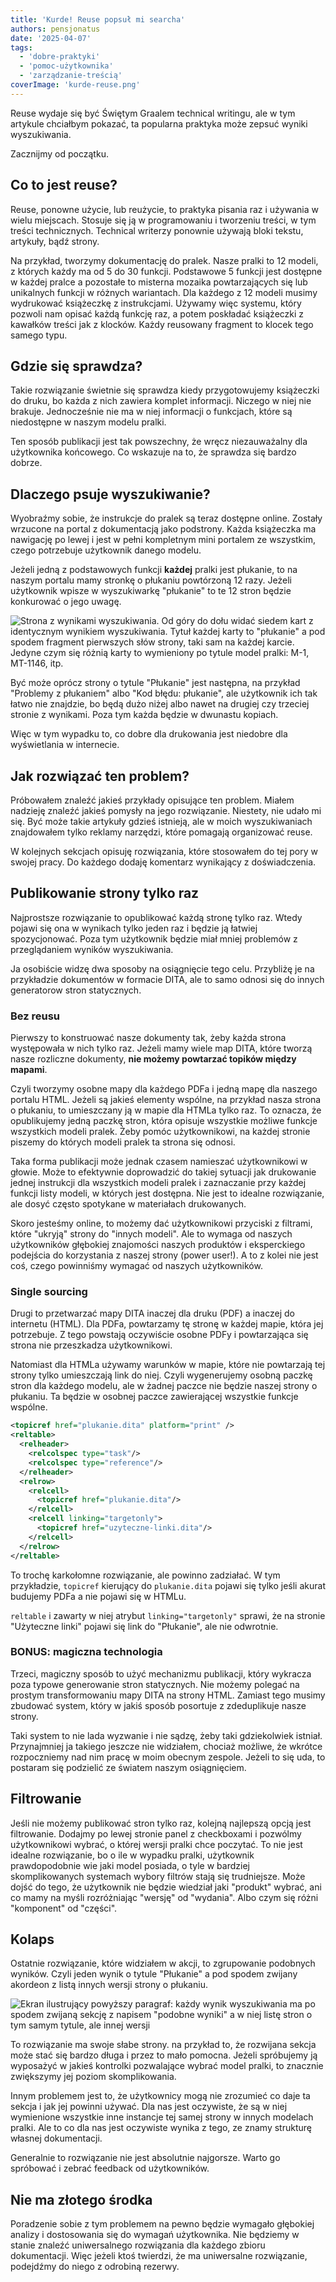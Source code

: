 ```yaml
---
title: 'Kurde! Reuse popsuł mi searcha'
authors: pensjonatus
date: '2025-04-07'
tags:
  - 'dobre-praktyki'
  - 'pomoc-użytkownika'
  - 'zarządzanie-treścią'
coverImage: 'kurde-reuse.png'
---
```


Reuse wydaje się być Świętym Graalem technical writingu, ale w tym artykule
chciałbym pokazać, ta popularna praktyka może zepsuć wyniki wyszukiwania.

<!-- truncate -->

Zacznijmy od początku.

## Co to jest reuse?

Reuse, ponowne użycie, lub reużycie, to praktyka pisania raz i używania w wielu
miejscach. Stosuje się ją w programowaniu i tworzeniu treści, w tym treści
technicznych. Technical writerzy ponownie używają bloki tekstu, artykuły, bądź
strony.

Na przykład, tworzymy dokumentację do pralek. Nasze pralki to 12 modeli, z
których każdy ma od 5 do 30 funkcji. Podstawowe 5 funkcji jest dostępne w każdej
pralce a pozostałe to misterna mozaika powtarzających się lub unikalnych funkcji
w różnych wariantach. Dla każdego z 12 modeli musimy wydrukować książeczkę z
instrukcjami. Używamy więc systemu, który pozwoli nam opisać każdą funkcję raz,
a potem poskładać książeczki z kawałków treści jak z klocków. Każdy reusowany
fragment to klocek tego samego typu.

## Gdzie się sprawdza?

Takie rozwiązanie świetnie się sprawdza kiedy przygotowujemy książeczki do
druku, bo każda z nich zawiera komplet informacji. Niczego w niej nie brakuje.
Jednocześnie nie ma w niej informacji o funkcjach, które są niedostępne w naszym
modelu pralki.

Ten sposób publikacji jest tak powszechny, że wręcz niezauważalny dla
użytkownika końcowego. Co wskazuje na to, że sprawdza się bardzo dobrze.

## Dlaczego psuje wyszukiwanie?

Wyobraźmy sobie, że instrukcje do pralek są teraz dostępne online. Zostały
wrzucone na portal z dokumentacją jako podstrony. Każda książeczka ma nawigację
po lewej i jest w pełni kompletnym mini portalem ze wszystkim, czego potrzebuje
użytkownik danego modelu.

Jeżeli jedną z podstawowych funkcji **każdej** pralki jest płukanie, to na
naszym portalu mamy stronkę o płukaniu powtórzoną 12 razy. Jeżeli użytkownik
wpisze w wyszukiwarkę "płukanie" to te 12 stron będzie konkurować o jego uwagę.

![Strona z wynikami wyszukiwania. Od góry do dołu widać siedem kart z identycznym wynikiem wyszukiwania. Tytuł każdej karty to "płukanie" a pod spodem fragment pierwszych słów strony, taki sam na każdej karcie. Jedyne czym się różnią karty to wymieniony po tytule model pralki: M-1, MT-1146, itp.](./images/search-plukanie.png)

Być może oprócz strony o tytule "Płukanie" jest następna, na przykład "Problemy
z płukaniem" albo "Kod błędu: płukanie", ale użytkownik ich tak łatwo nie
znajdzie, bo będą dużo niżej albo nawet na drugiej czy trzeciej stronie z
wynikami. Poza tym każda będzie w dwunastu kopiach.

Więc w tym wypadku to, co dobre dla drukowania jest niedobre dla wyświetlania w
internecie.

## Jak rozwiązać ten problem?

Próbowałem znaleźć jakieś przykłady opisujące ten problem. Miałem nadzieję
znaleźć jakieś pomysły na jego rozwiązanie. Niestety, nie udało mi się. Być może
takie artykuły gdzieś istnieją, ale w moich wyszukiwaniach znajdowałem tylko
reklamy narzędzi, które pomagają organizować reuse.

W kolejnych sekcjach opisuję rozwiązania, które stosowałem do tej pory w swojej
pracy. Do każdego dodaję komentarz wynikający z doświadczenia.

## Publikowanie strony tylko raz

Najprostsze rozwiązanie to opublikować każdą stronę tylko raz. Wtedy pojawi się
ona w wynikach tylko jeden raz i będzie ją łatwiej spozycjonować. Poza tym
użytkownik będzie miał mniej problemów z przeglądaniem wyników wyszukiwania.

Ja osobiście widzę dwa sposoby na osiągnięcie tego celu. Przybliżę je na
przykładzie dokumentów w formacie DITA, ale to samo odnosi się do innych
generatorow stron statycznych.

### Bez reusu

Pierwszy to konstruować nasze dokumenty tak, żeby każda strona występowała w
nich tylko raz. Jeżeli mamy wiele map DITA, które tworzą nasze rozliczne
dokumenty, **nie możemy powtarzać topików między mapami**.

Czyli tworzymy osobne mapy dla każdego PDFa i jedną mapę dla naszego portalu
HTML. Jeżeli są jakieś elementy wspólne, na przykład nasza strona o płukaniu, to
umieszczany ją w mapie dla HTMLa tylko raz. To oznacza, że opublikujemy jedną
paczkę stron, która opisuje wszystkie możliwe funkcje wszystkich modeli pralek.
Żeby pomóc użytkownikowi, na każdej stronie piszemy do których modeli pralek ta
strona się odnosi.

Taka forma publikacji może jednak czasem namieszać użytkownikowi w głowie. Może
to efektywnie doprowadzić do takiej sytuacji jak drukowanie jednej instrukcji
dla wszystkich modeli pralek i zaznaczanie przy każdej funkcji listy modeli, w
których jest dostępna. Nie jest to idealne rozwiązanie, ale dosyć często
spotykane w materiałach drukowanych.

Skoro jesteśmy online, to możemy dać użytkownikowi przyciski z filtrami, które
"ukryją" strony do "innych modeli". Ale to wymaga od naszych użytkowników
głębokiej znajomości naszych produktów i eksperckiego podejścia do korzystania z
naszej strony (power user!). A to z kolei nie jest coś, czego powinniśmy wymagać
od naszych użytkowników.

### Single sourcing

Drugi to przetwarzać mapy DITA inaczej dla druku (PDF) a inaczej do internetu
(HTML). Dla PDFa, powtarzamy tę stronę w każdej mapie, która jej potrzebuje. Z
tego powstają oczywiście osobne PDFy i powtarzająca się strona nie przeszkadza
użytkownikowi.

Natomiast dla HTMLa używamy warunków w mapie, które nie powtarzają tej strony
tylko umieszczają link do niej. Czyli wygenerujemy osobną paczkę stron dla
każdego modelu, ale w żadnej paczce nie będzie naszej strony o płukaniu. Ta
będzie w osobnej paczce zawierającej wszystkie funkcje wspólne.

```xml
<topicref href="plukanie.dita" platform="print" />
<reltable>
  <relheader>
    <relcolspec type="task"/>
    <relcolspec type="reference"/>
  </relheader>
  <relrow>
    <relcell>
      <topicref href="plukanie.dita"/>
    </relcell>
    <relcell linking="targetonly">
      <topicref href="uzyteczne-linki.dita"/>
    </relcell>
  </relrow>
</reltable>
```

To trochę karkołomne rozwiązanie, ale powinno zadziałać. W tym przykładzie,
`topicref` kierujący do `plukanie.dita` pojawi się tylko jeśli akurat budujemy
PDFa a nie pojawi się w HTMLu.

`reltable` i zawarty w niej atrybut `linking="targetonly"` sprawi, że na stronie
"Użyteczne linki" pojawi się link do "Płukanie", ale nie odwrotnie.

### BONUS: magiczna technologia

Trzeci, magiczny sposób to użyć mechanizmu publikacji, który wykracza poza
typowe generowanie stron statycznych. Nie możemy polegać na prostym
transformowaniu mapy DITA na strony HTML. Zamiast tego musimy zbudować system,
który w jakiś sposób posortuje z zdeduplikuje nasze strony.

Taki system to nie lada wyzwanie i nie sądzę, żeby taki gdziekolwiek istniał.
Przynajmniej ja takiego jeszcze nie widziałem, chociaż możliwe, że wkrótce
rozpoczniemy nad nim pracę w moim obecnym zespole. Jeżeli to się uda, to
postaram się podzielić ze światem naszym osiągnięciem.

## Filtrowanie

Jeśli nie możemy publikować stron tylko raz, kolejną najlepszą opcją jest
filtrowanie. Dodajmy po lewej stronie panel z checkboxami i pozwólmy
użytkownikowi wybrać, o której wersji pralki chce poczytać. To nie jest idealne
rozwiązanie, bo o ile w wypadku pralki, użytkownik prawdopodobnie wie jaki model
posiada, o tyle w bardziej skomplikowanych systemach wybory filtrów stają się
trudniejsze. Może dojść do tego, że użytkownik nie będzie wiedział jaki
"produkt" wybrać, ani co mamy na myśli rozróżniając "wersję" od "wydania". Albo
czym się różni "komponent" od "części".

## Kolaps

Ostatnie rozwiązanie, które widziałem w akcji, to zgrupowanie podobnych wyników.
Czyli jeden wynik o tytule "Płukanie" a pod spodem zwijany akordeon z listą
innych wersji strony o płukaniu.

![Ekran ilustrujący powyższy paragraf: każdy wynik wyszukiwania ma po spodem zwijaną sekcję z napisem "podobne wyniki" a w niej listę stron o tym samym tytule, ale innej wersji](./images/search-zwijane-sekcje.png)

To rozwiązanie ma swoje słabe strony. na przykład to, że rozwijana sekcja może
stać się bardzo długa i przez to mało pomocna. Jeżeli spróbujemy ją wyposażyć w
jakieś kontrolki pozwalające wybrać model pralki, to znacznie zwiększymy jej
poziom skomplikowania.

Innym problemem jest to, że użytkownicy mogą nie zrozumieć co daje ta sekcja i
jak jej powinni używać. Dla nas jest oczywiste, że są w niej wymienione
wszystkie inne instancje tej samej strony w innych modelach pralki. Ale to co
dla nas jest oczywiste wynika z tego, ze znamy strukturę własnej dokumentacji.

Generalnie to rozwiązanie nie jest absolutnie najgorsze. Warto go spróbować i
zebrać feedback od użytkowników.

## Nie ma złotego środka

Poradzenie sobie z tym problemem na pewno będzie wymagało głębokiej analizy i
dostosowania się do wymagań użytkownika. Nie będziemy w stanie znaleźć
uniwersalnego rozwiązania dla każdego zbioru dokumentacji. Więc jeżeli ktoś
twierdzi, że ma uniwersalne rozwiązanie, podejdźmy do niego z odrobiną rezerwy.
